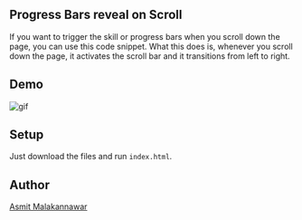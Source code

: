 ## Progress Bars reveal on Scroll

If you want to trigger the skill or progress bars when you scroll down the page, you can use this code snippet. What this does is, whenever you scroll down the page, it activates the scroll bar and it transitions from left to right.

## Demo

![gif]()

## Setup

Just download the files and run `index.html`.

## Author

[Asmit Malakannawar](https://github.com/Asmit2952) 
